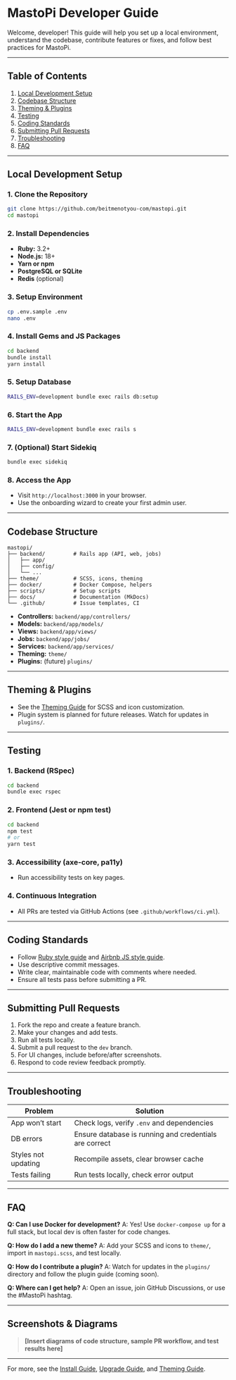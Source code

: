 # MastoPi Developer Guide

Welcome, developer! This guide will help you set up a local environment, understand the codebase, contribute features or fixes, and follow best practices for MastoPi.

---

## Table of Contents
1. [Local Development Setup](#local-development-setup)
2. [Codebase Structure](#codebase-structure)
3. [Theming & Plugins](#theming--plugins)
4. [Testing](#testing)
5. [Coding Standards](#coding-standards)
6. [Submitting Pull Requests](#submitting-pull-requests)
7. [Troubleshooting](#troubleshooting)
8. [FAQ](#faq)

---

## Local Development Setup

### 1. Clone the Repository
```sh
git clone https://github.com/beitmenotyou-com/mastopi.git
cd mastopi
```

### 2. Install Dependencies
- **Ruby:** 3.2+
- **Node.js:** 18+
- **Yarn or npm**
- **PostgreSQL or SQLite**
- **Redis** (optional)

### 3. Setup Environment
```sh
cp .env.sample .env
nano .env
```

### 4. Install Gems and JS Packages
```sh
cd backend
bundle install
yarn install
```

### 5. Setup Database
```sh
RAILS_ENV=development bundle exec rails db:setup
```

### 6. Start the App
```sh
RAILS_ENV=development bundle exec rails s
```

### 7. (Optional) Start Sidekiq
```sh
bundle exec sidekiq
```

### 8. Access the App
- Visit `http://localhost:3000` in your browser.
- Use the onboarding wizard to create your first admin user.

---

## Codebase Structure

```
mastopi/
├── backend/         # Rails app (API, web, jobs)
│   ├── app/
│   ├── config/
│   └── ...
├── theme/           # SCSS, icons, theming
├── docker/          # Docker Compose, helpers
├── scripts/         # Setup scripts
├── docs/            # Documentation (MkDocs)
└── .github/         # Issue templates, CI
```

- **Controllers:** `backend/app/controllers/`
- **Models:** `backend/app/models/`
- **Views:** `backend/app/views/`
- **Jobs:** `backend/app/jobs/`
- **Services:** `backend/app/services/`
- **Theming:** `theme/`
- **Plugins:** (future) `plugins/`

---

## Theming & Plugins
- See the [Theming Guide](theming.md) for SCSS and icon customization.
- Plugin system is planned for future releases. Watch for updates in `plugins/`.

---

## Testing

### 1. Backend (RSpec)
```sh
cd backend
bundle exec rspec
```

### 2. Frontend (Jest or npm test)
```sh
cd backend
npm test
# or
yarn test
```

### 3. Accessibility (axe-core, pa11y)
- Run accessibility tests on key pages.

### 4. Continuous Integration
- All PRs are tested via GitHub Actions (see `.github/workflows/ci.yml`).

---

## Coding Standards
- Follow [Ruby style guide](https://rubystyle.guide/) and [Airbnb JS style guide](https://github.com/airbnb/javascript).
- Use descriptive commit messages.
- Write clear, maintainable code with comments where needed.
- Ensure all tests pass before submitting a PR.

---

## Submitting Pull Requests
1. Fork the repo and create a feature branch.
2. Make your changes and add tests.
3. Run all tests locally.
4. Submit a pull request to the `dev` branch.
5. For UI changes, include before/after screenshots.
6. Respond to code review feedback promptly.

---

## Troubleshooting

| Problem | Solution |
|---------|----------|
| App won’t start | Check logs, verify `.env` and dependencies |
| DB errors | Ensure database is running and credentials are correct |
| Styles not updating | Recompile assets, clear browser cache |
| Tests failing | Run tests locally, check error output |

---

## FAQ

**Q: Can I use Docker for development?**
A: Yes! Use `docker-compose up` for a full stack, but local dev is often faster for code changes.

**Q: How do I add a new theme?**
A: Add your SCSS and icons to `theme/`, import in `mastopi.scss`, and test locally.

**Q: How do I contribute a plugin?**
A: Watch for updates in the `plugins/` directory and follow the plugin guide (coming soon).

**Q: Where can I get help?**
A: Open an issue, join GitHub Discussions, or use the #MastoPi hashtag.

---

## Screenshots & Diagrams

> **[Insert diagrams of code structure, sample PR workflow, and test results here]**

---

For more, see the [Install Guide](install.md), [Upgrade Guide](upgrade.md), and [Theming Guide](theming.md).
